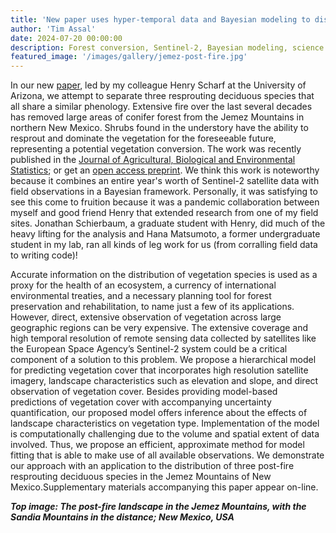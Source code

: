 ```yaml
---
title: 'New paper uses hyper-temporal data and Bayesian modeling to disentangle resprouting shrub species'
author: 'Tim Assal'
date: 2024-07-20 00:00:00
description: Forest conversion, Sentinel-2, Bayesian modeling, science communication, lay summary
featured_image: '/images/gallery/jemez-post-fire.jpg'
---
```

 
In our new [paper](https://link.springer.com/article/10.1007/s13253-024-00639-5), led by my colleague Henry Scharf at the University of Arizona, we attempt to separate three resprouting deciduous species that all share a similar phenology. Extensive fire over the last several decades has removed large areas of conifer forest from the Jemez Mountains in northern New Mexico. Shrubs found in the understory have the ability to resprout and dominate the vegetation for the foreseeable future, representing a potential vegetation conversion. The work was recently published in the [Journal of Agricultural, Biological and Environmental Statistics](https://link.springer.com/journal/13253); or get an [open access preprint](https://arxiv.org/pdf/2309.10325). We think this work is noteworthy because it combines an entire year's worth of Sentinel-2 satellite data with field observations in a Bayesian framework. Personally, it was satisfying to see this come to fruition because it was a pandemic collaboration between myself and good friend Henry that extended research from one of my field sites. Jonathan Schierbaum, a graduate student with Henry, did much of the heavy lifting for the analysis and Hana Matsumoto, a former undergraduate student in my lab, ran all kinds of leg work for us (from corralling field data to writing code)!

Accurate information on the distribution of vegetation species is used as a proxy for the health of an ecosystem, a currency of international environmental treaties, and a necessary planning tool for forest preservation and rehabilitation, to name just a few of its applications. However, direct, extensive observation of vegetation across large geographic regions can be very expensive. The extensive coverage and high temporal resolution of remote sensing data collected by satellites like the European Space Agency’s Sentinel-2 system could be a critical component of a solution to this problem. We propose a hierarchical model for predicting vegetation cover that incorporates high resolution satellite imagery, landscape characteristics such as elevation and slope, and direct observation of vegetation cover. Besides providing model-based predictions of vegetation cover with accompanying uncertainty quantification, our proposed model offers inference about the effects of landscape characteristics on vegetation type. Implementation of the model is computationally challenging due to the volume and spatial extent of data involved. Thus, we propose an efficient, approximate method for model fitting that is able to make use of all available observations. We demonstrate our approach with an application to the distribution of three post-fire resprouting deciduous species in the Jemez Mountains of New Mexico.Supplementary materials accompanying this paper appear on-line.

***Top image: The post-fire landscape in the Jemez Mountains, with the Sandia Mountains in the distance; New Mexico, USA***  

